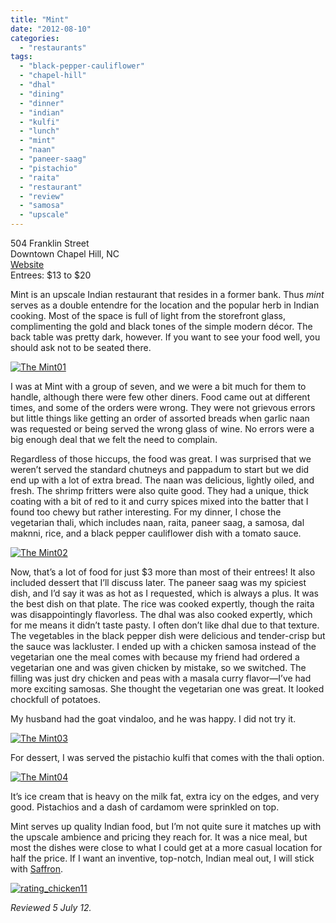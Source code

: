 ```yaml
---
title: "Mint"
date: "2012-08-10"
categories: 
  - "restaurants"
tags: 
  - "black-pepper-cauliflower"
  - "chapel-hill"
  - "dhal"
  - "dining"
  - "dinner"
  - "indian"
  - "kulfi"
  - "lunch"
  - "mint"
  - "naan"
  - "paneer-saag"
  - "pistachio"
  - "raita"
  - "restaurant"
  - "review"
  - "samosa"
  - "upscale"
---
```


504 Franklin Street\
Downtown Chapel Hill, NC\
[Website](http://www.mintunc.com/)\
Entrees: $13 to $20

Mint is an upscale Indian restaurant that resides in a former bank. Thus _mint_ serves as a double entendre for the location and the popular herb in Indian cooking. Most of the space is full of light from the storefront glass, complimenting the gold and black tones of the simple modern décor. The back table was pretty dark, however. If you want to see your food well, you should ask not to be seated there.

[![](http://s3.amazonaws.com/thegourmez-wpmedia/2012/08/The-Mint01.jpg "The Mint01")](http://s3.amazonaws.com/thegourmez-wpmedia/2012/08/The-Mint01.jpg)

I was at Mint with a group of seven, and we were a bit much for them to handle, although there were few other diners. Food came out at different times, and some of the orders were wrong. They were not grievous errors but little things like getting an order of assorted breads when garlic naan was requested or being served the wrong glass of wine. No errors were a big enough deal that we felt the need to complain.

Regardless of those hiccups, the food was great. I was surprised that we weren’t served the standard chutneys and pappadum to start but we did end up with a lot of extra bread. The naan was delicious, lightly oiled, and fresh. The shrimp fritters were also quite good. They had a unique, thick coating with a bit of red to it and curry spices mixed into the batter that I found too chewy but rather interesting. For my dinner, I chose the vegetarian thali, which includes naan, raita, paneer saag, a samosa, dal maknni, rice, and a black pepper cauliflower dish with a tomato sauce.

[![](http://s3.amazonaws.com/thegourmez-wpmedia/2012/08/The-Mint02.jpg "The Mint02")](http://s3.amazonaws.com/thegourmez-wpmedia/2012/08/The-Mint02.jpg)

Now, that’s a lot of food for just $3 more than most of their entrees! It also included dessert that I’ll discuss later. The paneer saag was my spiciest dish, and I’d say it was as hot as I requested, which is always a plus. It was the best dish on that plate. The rice was cooked expertly, though the raita was disappointingly flavorless. The dhal was also cooked expertly, which for me means it didn’t taste pasty. I often don’t like dhal due to that texture. The vegetables in the black pepper dish were delicious and tender-crisp but the sauce was lackluster. I ended up with a chicken samosa instead of the vegetarian one the meal comes with because my friend had ordered a vegetarian one and was given chicken by mistake, so we switched. The filling was just dry chicken and peas with a masala curry flavor—I’ve had more exciting samosas. She thought the vegetarian one was great. It looked chockfull of potatoes.

My husband had the goat vindaloo, and he was happy. I did not try it.

[![](http://s3.amazonaws.com/thegourmez-wpmedia/2012/08/The-Mint03.jpg "The Mint03")](http://s3.amazonaws.com/thegourmez-wpmedia/2012/08/The-Mint03.jpg)

For dessert, I was served the pistachio kulfi that comes with the thali option.

[![](http://s3.amazonaws.com/thegourmez-wpmedia/2012/08/The-Mint04.jpg "The Mint04")](http://s3.amazonaws.com/thegourmez-wpmedia/2012/08/The-Mint04.jpg)

It’s ice cream that is heavy on the milk fat, extra icy on the edges, and very good. Pistachios and a dash of cardamom were sprinkled on top.

Mint serves up quality Indian food, but I’m not quite sure it matches up with the upscale ambience and pricing they reach for. It was a nice meal, but most the dishes were close to what I could get at a more casual location for half the price. If I want an inventive, top-notch, Indian meal out, I will stick with [Saffron](https://thegourmez.com/blog/2009-02-19-saffron-morrisville-nc/).

[![](http://s3.amazonaws.com/thegourmez-wpmedia/2009/02/rating_chicken11.gif "rating_chicken11")](http://s3.amazonaws.com/thegourmez-wpmedia/2009/02/rating_chicken11.gif)

_Reviewed 5 July 12._
